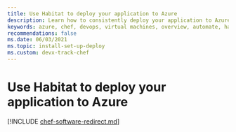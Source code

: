 ```yaml
---
title: Use Habitat to deploy your application to Azure
description: Learn how to consistently deploy your application to Azure virtual machines and containers
keywords: azure, chef, devops, virtual machines, overview, automate, habitat
recommendations: false
ms.date: 06/03/2021
ms.topic: install-set-up-deploy
ms.custom: devx-track-chef
---
```


# Use Habitat to deploy your application to Azure

[!INCLUDE [chef-software-redirect.md](includes/chef-software-redirect.md)]
